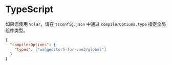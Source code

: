 # TypeScript

如果您使用 `Volar`，请在 `tsconfig.json` 中通过 `compilerOptions.type` 指定全局组件类型。

```json
{
  "compilerOptions": {
    "types": ["wangeditor5-for-vue3/global"]
  }
}
```
